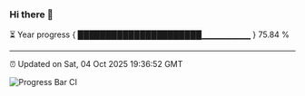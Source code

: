 ### Hi there 👋

⏳ Year progress { ██████████████████████▁▁▁▁▁▁▁▁ } 75.84 %

---

⏰ Updated on Sat, 04 Oct 2025 19:36:52 GMT

![Progress Bar CI](https://github.com/IshwaranRudhara/GIT-ACTION/workflows/Progress%20Bar%20CI/badge.svg)
